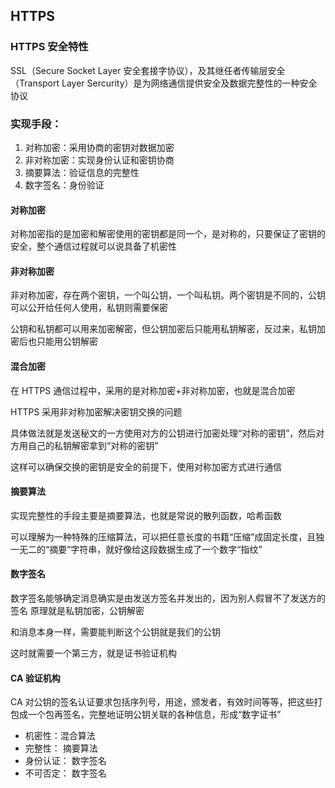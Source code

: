 ## HTTPS

### HTTPS 安全特性

SSL（Secure Socket Layer 安全套接字协议），及其继任者传输层安全（Transport Layer Sercurity）是为网络通信提供安全及数据完整性的一种安全协议

### 实现手段：

1. 对称加密：采用协商的密钥对数据加密
2. 非对称加密：实现身份认证和密钥协商
3. 摘要算法：验证信息的完整性
4. 数字签名：身份验证

#### 对称加密

对称加密指的是加密和解密使用的密钥都是同一个，是对称的，只要保证了密钥的安全，整个通信过程就可以说具备了机密性

#### 非对称加密

非对称加密，存在两个密钥，一个叫公钥，一个叫私钥。两个密钥是不同的，公钥可以公开给任何人使用，私钥则需要保密

公钥和私钥都可以用来加密解密，但公钥加密后只能用私钥解密，反过来，私钥加密后也只能用公钥解密

#### 混合加密

在 HTTPS 通信过程中，采用的是对称加密+非对称加密，也就是混合加密

HTTPS 采用非对称加密解决密钥交换的问题

具体做法就是发送秘文的一方使用对方的公钥进行加密处理“对称的密钥”，然后对方用自己的私钥解密拿到“对称的密钥”

这样可以确保交换的密钥是安全的前提下，使用对称加密方式进行通信

#### 摘要算法

实现完整性的手段主要是摘要算法，也就是常说的散列函数，哈希函数

可以理解为一种特殊的压缩算法，可以把任意长度的书籍“压缩”成固定长度，且独一无二的“摘要”字符串，就好像给这段数据生成了一个数字“指纹”

#### 数字签名

数字签名能够确定消息确实是由发送方签名并发出的，因为别人假冒不了发送方的签名
原理就是私钥加密，公钥解密

和消息本身一样，需要能判断这个公钥就是我们的公钥

这时就需要一个第三方，就是证书验证机构

#### CA 验证机构

CA 对公钥的签名认证要求包括序列号，用途，颁发者，有效时间等等，把这些打包成一个包再签名，完整地证明公钥关联的各种信息，形成“数字证书”

- 机密性：混合算法
- 完整性： 摘要算法
- 身份认证： 数字签名
- 不可否定： 数字签名
